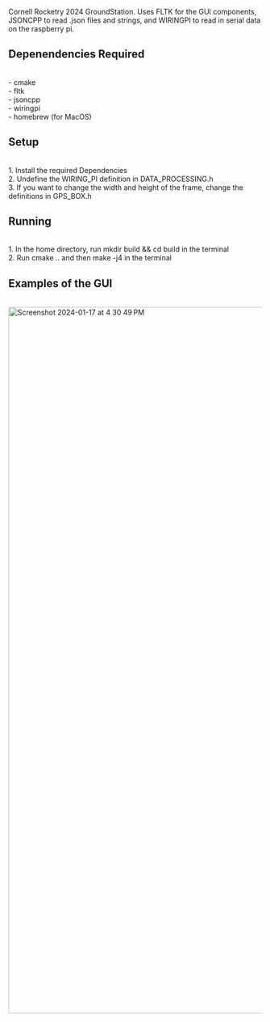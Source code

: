 Cornell Rocketry 2024 GroundStation. Uses FLTK for the GUI components, JSONCPP to read .json files and strings, and WIRINGPI to read in serial data on the raspberry pi. 

<h2>Depenendencies Required</h2> <br> 
- cmake <br>
- fltk <br>
- jsoncpp <br>
- wiringpi  <br>
- homebrew (for MacOS) <br> 
<h2>Setup</h2> <br>
1. Install the required Dependencies <br> 
2. Undefine the WIRING_PI definition in DATA_PROCESSING.h <br> 
3. If you want to change the width and height of the frame, change the definitions in GPS_BOX.h <br>
<h2>Running</h2><br>
1. In the home directory, run mkdir build && cd build in the terminal <br>
2. Run cmake .. and then make -j4 in the terminal <br> 

<h2>Examples of the GUI</h2>

<br>
<img width="1398" alt="Screenshot 2024-01-17 at 4 30 49 PM" src="https://github.com/bwz5/GroundStation/assets/143123593/bc1b1896-eb7d-4122-9dd5-654fb3829a13">

